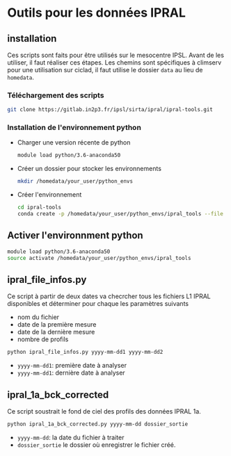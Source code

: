 # Outils pour les données IPRAL

## installation

Ces scripts sont faits pour être utilisés sur le mesocentre IPSL. Avant de les utiliser, il faut réaliser ces étapes. Les chemins sont spécifiques à climserv pour une utilisation sur ciclad, il faut utilise le dossier `data` au lieu de `homedata`.

### Téléchargement des scripts

```bash
git clone https://gitlab.in2p3.fr/ipsl/sirta/ipral/ipral-tools.git
```

### Installation de l'environnement python

- Charger une version récente de python

    ```bash
    module load python/3.6-anaconda50
    ```

- Créer un dossier pour stocker les environnements

    ```bash
    mkdir /homedata/your_user/python_envs
    ```

- Créer l'environnement

    ```bash
    cd ipral-tools
    conda create -p /homedata/your_user/python_envs/ipral_tools --file environment.yml
    ```

## Activer l'environnment python

```bash
module load python/3.6-anaconda50
source activate /homedata/your_user/python_envs/ipral_tools
```


## ipral_file_infos.py

Ce script à partir de deux dates va checrcher tous les fichiers L1 IPRAL disponibles et déterminer pour chaque les paramètres suivants

- nom du fichier
- date de la première mesure
- date de la dernière mesure
- nombre de profils

```bash
python ipral_file_infos.py yyyy-mm-dd1 yyyy-mm-dd2
```

- `yyyy-mm-dd1`: première date à analyser
- `yyyy-mm-dd1`: dernière date à analyser

## ipral_1a_bck_corrected

Ce script soustrait le fond de ciel des profils des données IPRAL 1a.

```bash
python ipral_1a_bck_corrected.py yyyy-mm-dd dossier_sortie
```

- `yyyy-mm-dd`: la date du fichier à traiter
- `dossier_sortie` le dossier où enregistrer le fichier créé.
